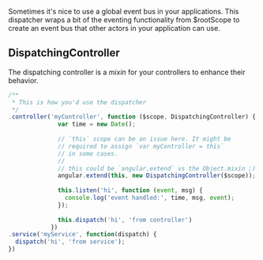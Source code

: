 Sometimes it's nice to use a global event bus in your applications. This dispatcher wraps a bit of the eventing functionality from $rootScope to create an event bus that other actors in your application can use.

## DispatchingController

The dispatching controller is a *mixin* for your controllers to enhance their behavior.

``` javascript
/**
 * This is how you'd use the dispatcher  
 */
.controller('myController', function ($scope, DispatchingController) {
              var time = new Date();
 
              // `this` scope can be an issue here. It might be 
              // required to assign `var myController = this` 
              // in some cases.
              //
              // this could be `angular.extend` vs the Object.mixin ;)
              angular.extend(this, new DispatchingController($scope));
 
              this.listen('hi', function (event, msg) {
                console.log('event handled:', time, msg, event);
              });
 
              this.dispatch('hi', 'from controller')
            })
.service('myService', function(dispatch) {
  dispatch('hi', 'from service');
})
```